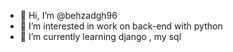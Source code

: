 - 👋 Hi, I’m @behzadgh96
- 👀 I’m interested in work on back-end with python 
- 🌱 I’m currently learning django , my sql


<!---
behzadgh96/behzadgh96 is a ✨ special ✨ repository because its `README.md` (this file) appears on your GitHub profile.
You can click the Preview link to take a look at your changes.
--->
